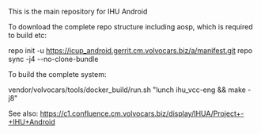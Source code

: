 This is the main repository for IHU Android

To download the complete repo structure including aosp, which is required to build etc:

   repo init -u https://icup_android.gerrit.cm.volvocars.biz/a/manifest.git
   repo sync -j4 --no-clone-bundle


To build the complete system:

   vendor/volvocars/tools/docker_build/run.sh "lunch ihu_vcc-eng && make -j8"


See also: https://c1.confluence.cm.volvocars.biz/display/IHUA/Project+-+IHU+Android

